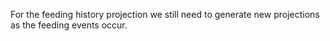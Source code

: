For the feeding history projection we still need to generate new projections as the feeding events occur.
